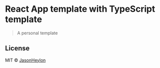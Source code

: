 # React App template with TypeScript template

> A personal template

## License

MIT © [JasonHeylon](https://github.com/JasonHeylon)
